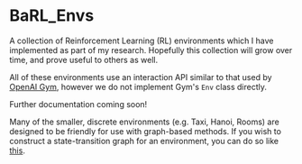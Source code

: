 # BaRL_Envs
A collection of Reinforcement Learning (RL) environments which I have implemented as part of my research. Hopefully this collection will grow over time, and prove useful to others as well.

All of these environments use an interaction API similar to that used by [OpenAI Gym](https://github.com/openai/gym), however we do not implement Gym's `Env` class directly.

Further documentation coming soon!

Many of the smaller, discrete environments (e.g. Taxi, Hanoi, Rooms) are designed to be friendly for use with graph-based methods. If you wish to construct a state-transition graph for an environment, you can do so like [this](https://gist.github.com/Ueva/aadbb0b396466ad2a16dc629ba924b45).
